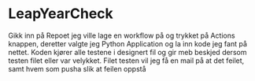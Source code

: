 # LeapYearCheck
 
Gikk inn på Repoet jeg ville lage en workflow på og trykket på Actions knappen, deretter valgte jeg Python Application og la inn kode jeg fant på nettet. Koden kjører alle testene i designert fil og gir meb beskjed dersom testen filet eller var velykket. Filet testen vil jeg få en mail på at det feilet, samt hvem som pusha slik at feilen oppstå
